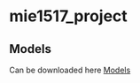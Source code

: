 # mie1517_project

## Models
Can be downloaded here [Models](https://drive.google.com/drive/folders/1_cE00JiE5j_5HQBPhx9-Th2CKNQ3MgVs?usp=sharing)
